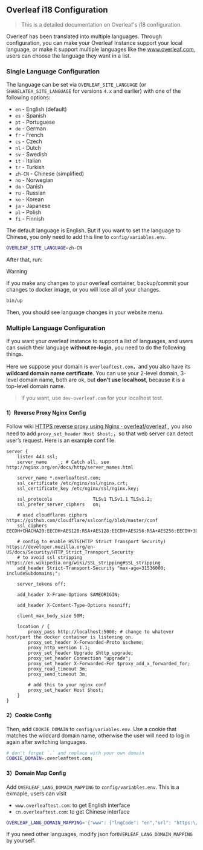 ##  Overleaf i18 Configuration

> This is a detailed documentation on Overleaf's i18 configuration.

Overleaf has been translated into multiple languages. Through configuration, you can make your Overleaf Instance support your local language, or make it support multiple languages like the www.overleaf.com, users can choose the language they want in a list.

### Single Language Configuration

The language can be set via `OVERLEAF_SITE_LANGUAGE` (or `SHARELATEX_SITE_LANGUAGE` for versions `4.x` and earlier) with one of the following options:

- `en` - English (default)
- `es` - Spanish
- `pt` - Portuguese
- `de` - German
- `fr` - French
- `cs` - Czech
- `nl` - Dutch
- `sv` - Swedish
- `it` - Italian
- `tr` - Turkish
- `zh-CN` - Chinese (simplified)
- `no` - Norwegian
- `da` - Danish
- `ru` - Russian
- `ko` - Korean
- `ja` - Japanese
- `pl` - Polish
- `fi` - Finnish

The default language is English. But if you want to set the language to Chinese, you only need to add this line to `config/variables.env`. 

```bash
OVERLEAF_SITE_LANGUAGE=zh-CN
```

After that, run:

> [!WARNING] 
>
> If you make any changes to your overleaf container, backup/commit your changes to docker image, or you will lose all of your changes. 

```bash
bin/up
```

Then, you should see language changes in your website menu.

### Multiple Language Configuration

If you want your overleaf instance to support a list of languages, and users can swich their language **without re-login**, you need to do the following things.

Here we suppose your domain is `overleaftest.com`，and you also have its **wildcard domain name certificate**. You can use your 2-level domain, 3-level domain name, both are ok, but **don’t use localhost**, because it is a top-level domain name.

> If you want, use `dev-overleaf.com` for your localhost test.

#### 1）Reverse Proxy Nginx Config

Follow wiki [HTTPS reverse proxy using Nginx · overleaf/overleaf ](https://github.com/overleaf/overleaf/wiki/HTTPS-reverse-proxy-using-Nginx), you also need to add `proxy_set_header Host $host;`，so that web server can detect user’s request. Here is an example conf file.

```
server {
    listen 443 ssl;
    server_name    _; # Catch all, see http://nginx.org/en/docs/http/server_names.html

    server_name *.overleaftest.com;
    ssl_certificate /etc/nginx/ssl/nginx.crt;
    ssl_certificate_key /etc/nginx/ssl/nginx.key;

    ssl_protocols               TLSv1 TLSv1.1 TLSv1.2;
    ssl_prefer_server_ciphers   on;

    # used cloudflares ciphers https://github.com/cloudflare/sslconfig/blob/master/conf
    ssl_ciphers                 EECDH+CHACHA20:EECDH+AES128:RSA+AES128:EECDH+AES256:RSA+AES256:EECDH+3DES:RSA+3DES:!MD5;

    # config to enable HSTS(HTTP Strict Transport Security) https://developer.mozilla.org/en-US/docs/Security/HTTP_Strict_Transport_Security
    # to avoid ssl stripping https://en.wikipedia.org/wiki/SSL_stripping#SSL_stripping	
    add_header Strict-Transport-Security "max-age=31536000; includeSubdomains;";

    server_tokens off;

    add_header X-Frame-Options SAMEORIGIN;

    add_header X-Content-Type-Options nosniff;

    client_max_body_size 50M;

    location / {
        proxy_pass http://localhost:5000; # change to whatever host/port the docker container is listening on.
        proxy_set_header X-Forwarded-Proto $scheme;
        proxy_http_version 1.1;
        proxy_set_header Upgrade $http_upgrade;
        proxy_set_header Connection "upgrade";
        proxy_set_header X-Forwarded-For $proxy_add_x_forwarded_for;
        proxy_read_timeout 3m;
        proxy_send_timeout 3m;
        
        # add this to your nginx conf
        proxy_set_header Host $host;
    }
}
```

#### 2）Cookie Config

Then, add `COOKIE_DOMAIN` to `config/variables.env`. Use a cookie that matches the wildcard domain name, otherwise the user will need to log in again after switching languages.

```bash
# don't forget `.` and replace with your own domain
COOKIE_DOMAIN=.overleaftest.com;
```

#### 3）Domain Map Config

Add `OVERLEAF_LANG_DOMAIN_MAPPING` to `config/variables.env`. This is a exmaple, users can visit

- `www.overleaftest.com`: to get English interface
- `cn.overleaftest.com`: to get Chinese interface

```bash
OVERLEAF_LANG_DOMAIN_MAPPING='{"www": {"lngCode": "en","url": "https:\/\/www.overleaftest.com"},"cn": {"lngCode": "zh-CN","url": "https:\/\/cn.overleaftest.com"}}'
```

If you need other languages, modify json for`OVERLEAF_LANG_DOMAIN_MAPPING` by yourself.
